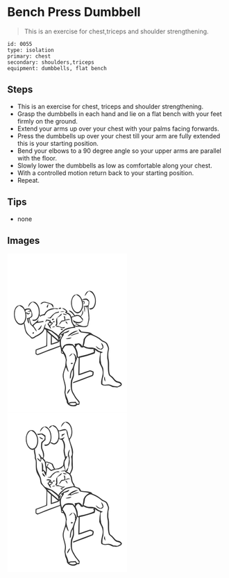 # Bench Press Dumbbell
> This is  an exercise for chest,triceps and shoulder strengthening.

``` 
id: 0055 
type: isolation 
primary: chest 
secondary: shoulders,triceps 
equipment: dumbbells, flat bench 
``` 

## Steps

 - This is an exercise for chest, triceps and shoulder strengthening.
 - Grasp the dumbbells in each hand and lie on a flat bench with your feet firmly on the ground.
 - Extend your arms up over your chest with your palms facing forwards.
 - Press the dumbbells up over your chest till your arm are fully extended this is your starting position.
 - Bend your elbows to a 90 degree angle so your upper arms are parallel with the floor.
 - Slowly lower the dumbbells as low as comfortable along your chest.
 - With a controlled motion return back to your starting position.
 - Repeat.

## Tips

 - none

## Images

<svg width="276" height="275pt" viewBox="0 0 207 275" xmlns="http://www.w3.org/2000/svg">
  <g fill="#FFF">
    <path d="M0 0h207v275H0V0m136.64 67.42c-1.47 1.83-2.23 4.09-2.72 6.35 2.64-2.76 3.81-6.71 7.38-8.6 10.27 3.56 12.98 17.55 8.02 26.31-1.5 2.96-4.93 3.48-7.91 3.58.66 1.31 1.98 2.17 3.49 1.68 4.33-.83 6.73-5.12 7.67-9.08 1.59-7.27.02-15.54-5.18-21.05-2.88-3.15-8.26-2.39-10.75.81m-23.67 7.57c-3.46 6-3.32 13.57-.83 19.9 1.54 3.96 4.52 7.77 8.86 8.71 3.47.11 6.3-2.65 7.81-5.56 2.7-4.54 2.49-10.07 1.77-15.12l1.97.86c-.14 1-.41 2.99-.55 3.99 3.1-1.12 1.53-7.8-1.8-5.1-.12-.53-.36-1.6-.48-2.14 2.39-.11 4.78-.67 7.18-.39 1.4.99 2.64 2.18 3.96 3.27-.28 2.12-.45 4.27-.93 6.36-2.59.55-5.21 1.02-7.84 1.38.96 3.5 1.12 7.13 1.58 10.71.95-3.26.95-6.78-.43-9.92l2.58.24c.91 1.85.33 3.99.54 5.97.75-2.17-.24-5.48 2.23-6.57.76 5.84 1.2 11.73 1.83 17.59.88 5.1-1.59 9.97-1.78 15.04-6.19 4.12-13.02-.62-19.12-2.37.56-.43 1.13-.87 1.7-1.3 3.97.65 7.41-1.24 9.58-4.48.02-.7.07-2.11.09-2.81a74.859 74.859 0 0 1-3.6-4.18c2.79-3.02 5.23-7.2 3.3-11.34-.47 3.79-1.51 7.48-3.55 10.74-2.93-2.17-6.7-2.96-10.01-1.14-2.53-3.87-5.46-8.5-10.66-8.63 1.16 2.2 3.67 2.88 5.35 4.53 1.6 1.52 2.87 3.34 4.15 5.13-1.79.29-3.56.61-5.34.92-.59-4.14-4.34-6.56-8.15-7.38l1.92-1.62c-2.54-2.58-5.44-6.41-9.55-5.47 2.48 1.3 4.83 2.83 6.96 4.65-.53.93-1.07 1.85-1.61 2.77 2.15 1.56 4.61 2.58 6.92 3.86 2.07 2.95 3.23 6.48 3.49 10.07.29 3.98 3.17 6.99 4.64 10.55-4.03.83-8.18 1.2-12.06 2.64-4.02 1.16-6.9 4.37-10.09 6.87-2.08 1.59-3.4 3.91-4.67 6.15-2.56-3.78-6.85-5.74-10.3-8.55-4.17-2.35-8.85-3.6-13.15-5.7.71-2.34 1.4-4.68 1.77-7.1-2.29 3.07-2.99 6.85-4.21 10.38-2.79 5.16-8.06 8.38-13.2 10.85-2.35 1.04-5.1 4.6-7.65 2.23-2.8-2.93-6.43-5.24-8.05-9.11-2.75-4.59-1.94-10.22-4.1-15.02 3.21-4.78 4.29-10.83 3.1-16.46.56-.63 1.05-.63 1.46.01 1.1 2.85 4.89.82 5.41-1.48-1.65.68-3.54 2.26-4.75-.02-1.51-.44-4.22-.36-3.11-3.12 1.19-2.81 4.67-2.18 7.12-2.3.31.42.92 1.27 1.22 1.69-1.83.78-3.64 1.6-5.37 2.59 1.94-.03 3.76-.72 5.65-1.07 2.58 1.52 1.48 5.23 1.63 7.76-1.79 2.46-4.9 3.8-7.91 3.89 1.63 2.85.42 8.08 4.09 9.23-.45-3.04-1.36-6-1.49-9.09 2.24 2.23 1.86 5.78 3.03 8.56.8 4.08 5.21 5.57 7.11 8.95 1.21 2.06 2.41 4.24 4.54 5.5-1.12-3.73-3.64-6.84-6.05-9.83 1.87-2.19 3.85-4.9 6.95-5.23 3.62-.48 7.2-1.12 10.77-1.89-.17-.37-.51-1.12-.67-1.49-3 .81-6.05 1.48-9.17 1.38.22-1.05.66-3.15.88-4.19-2.8 4.36-7.41 6.83-10.79 10.65-2.22-3.69-3.88-7.83-4.26-12.13 1.42-1.27 3.84-1.78 4.4-3.79.4-3.11-.28-6.29-1.61-9.11-.75-1.6-1.24-4.13-3.49-4.08-2.82-.61-5.5.51-8.21 1.07-1.3-4.36-6.32-8.26-10.93-6.32-4.84 1.52-6.62 7.07-7.24 11.6-.7 6.94.84 14.67 6.06 19.64 2.87 2.85 7.78 2.99 10.65.02 1.59 6.38 1.52 13.7 6.27 18.84a60.8 60.8 0 0 1 7.27 6.9c3.71.89 6.18-2.52 9.26-3.81 5.64-2.37 11.4-6.54 13.05-12.71.86.57 1.72 1.13 2.59 1.69 1.55 3.75.86 7.84.89 11.78-.18 5.09.1 10.21-.39 15.29-5.97 2.68-12.25 4.65-18.36 6.97-.1 2.52-.12 5.05-.14 7.58 1.04.66 2.05 1.37 3.16 1.93 2.7-.73 5.25-1.89 7.86-2.89 10.37-4.47 21.19-7.78 31.63-12.07.9 2.98 1.63 6.03 1.38 9.16-.63 2.39 2.04 3.93 4.13 3.44 2.03 3.17 3.52 6.71 4.15 10.43-.29 3.71-.53 7.45-1.14 11.13-1.71 5.9-4.68 11.73-4.1 18.05.61 5.5 2.78 10.68 3.51 16.16.66 3.62-.28 7.26-.65 10.85 1 4.85 1.23 9.84 3.73 14.26-.53 5.72 5.22 9.76 10.47 9.8 2.68.13 5.9.1 7.56-2.39 1.35-.17 2.91.11 4.02-.85.77-1.34.32-2.96.44-4.42-2.37-3.76-5.94-6.6-7.91-10.61-1.49-2.98-3.76-5.59-4.51-8.89-1.32-4.9-.93-10.06-.41-15.04.33-4.15 3.11-7.68 3.09-11.88.38-4.94-.97-10.03.61-14.83 1.34-5.31 3.83-10.26 5.16-15.55.83.49 1.67.99 2.51 1.48-.41 9.81-.77 19.62-.67 29.44 6.54-1.39 12.63-4.22 18.96-6.26 2.07-.99 3.94.73 5.8 1.41-.3 1.46-.59 2.92-.88 4.39-10.86 4.24-21.85 8.15-32.77 12.24-.16.5-.48 1.5-.64 1.99 11.05-3.7 21.93-7.95 32.87-11.99 3.46-.7 2.89-4.99 3.19-7.7-1.97-1.15-4.06-2.47-6.38-2.65-6.22 1.66-12.12 4.33-18.27 6.22.2-9.31.23-18.62.37-27.92 8.74-1.93 17.31-4.55 25.8-7.39.8-2.13 1.46-4.39.55-6.62 2.5 2.11 5.19 4.38 8.6 4.71.94 2.72-.12 5.47-.46 8.19-.47 2.97-.33 6-.74 8.99 1.6 4.82 5.07 8.9 5.69 14.06 1.88 8.2-3.69 15.84-2.06 24.08 3.3 2.64 7.53 2.14 11.44 1.73 3.68-.48 6.32 3.02 9.91 3.07 1.99.11 3.97.48 5.98.48 2.45-.69 4.72-1.92 7.1-2.8.52-1.38 1.91-3.01.39-4.29-1.94-3.93-7.01-2.47-9.81-5.26-2.7-1.9-4.09-5.11-6.83-6.94-1.06-.93-2.54-1.49-3.21-2.77-2.56-7.64-.89-15.78-1.78-23.62-1.53-6.86-1.54-14.08.2-20.89-.02-3-1.61-5.76-2.61-8.53-2.27-4.66-8.21-4.73-11.45-8.34-4.93-4.94-12.26-6.13-17.35-10.76-5.43-1.94-11.28-1.51-16.88-2.53-.59-2.22-2.5-3.29-4.48-4.07.98 2.11 1.58 5.1 4.24 5.66 4.67 1.22 9.62.68 14.23 2.27-4.14 1.98-7.28 5.51-9.56 9.41-.75 4.17-.78 8.49-2.4 12.48-.85-2.78-3.25-4.64-5.96-5.41-2.39.25-4.73.86-7.1 1.23.16 1.48.3 2.96.43 4.45a188.87 188.87 0 0 0-4.02-3.99c-4.58-1.01-9.67-1.29-13.84 1.2-2.29 1.37-3.09 4.06-4.45 6.19-2.01-4.78-2.4-10.11-1.78-15.22 1.05-3.07 3.14-5.6 4.84-8.31-.08-.53-.23-1.6-.3-2.14 3.27-1.52 9.02-1.29 9.62-5.75-3.42 1.63-6.8 3.37-10.46 4.42-.68 1.94-2.92 2.24-4.54 3.05.66.33 1.99 1 2.65 1.33-1.14 3.09-2.87 5.9-4.68 8.65.3-1.52.08-3.49 1.87-4.15l.08-4.33c-1.03.98-2.04 1.97-3.05 2.96 2.22-5.33 7.15-8.85 11.43-12.47 5.73-1.71 11.59-4.53 17.7-3.47l-1.92-2.56c4.54 1.05 9.23-.36 13.76.83 3.21.3 7.68.77 9.58-2.46.75-3.88 1.75-7.72 2.53-11.59-.21-6.74-1.32-13.45-1.84-20.17.67-4.3 3.62-10.04-.68-13.27-2.75-3.09-7.07-1.11-10.19.25-1.52-3.55-3.64-7.32-7.4-8.83-3.43-.9-7.32.85-8.99 3.97M36.52 92.63c1.83-3.38 3.68-6.96 7.43-8.56 2.46 1.4 5.27 2.54 6.93 4.98 2.91 3.61 3.68 8.41 3.72 12.93-.13 4.1-1.11 8.67-4.56 11.29-1.91 1.77-4.65 1.17-7.01 1.4.93 1.19 2.24 2.31 3.86 1.97 4.13-.56 7.4-4.27 8.04-8.31.39-.26 1.15-.77 1.53-1.03-.11.62-.31 1.85-.41 2.46 2.52-1.96 5.53-3.06 8.74-2.88 1.39-2.51 2.69-5.25 5.17-6.88 3.51-2.52 7.93-2.88 11.89-4.29 2.2.31 4.87 1.62 6.54-.55-3.8-.31-7.66-.5-11.46-.01-5.25 1.15-10.26 4.29-12.69 9.22-2.37 1.3-5.49 1.32-7.7 3.18-1-2.4-.33-5.03-.51-7.54-.17-6.11-2.64-12.68-8.1-15.93-5.3-2.67-12.24 2.82-11.41 8.55m20.87-5.37c2.36.8 4.07-2.5 6.55-2.24 4.11.18 7.94 1.95 11.79 3.26 1.77 1.61 2.54 4.03 4.03 5.9.25-2.52-.11-5.92-2.87-6.92-3.49-1.41-7.08-2.66-10.77-3.44-3.2-.73-7.18.33-8.73 3.44m10.66 5.65c.57.25 1.16.46 1.77.61.53-2.01 1.11-4.01 1.48-6.06-1.7 1.39-2.76 3.33-3.25 5.45m20.74 2.36c.92 1.25 3.77.7 4.52-.6-.75-1.79-3.8-.81-4.52.6m-6.3 7.41c-3.16 2-5.84 4.68-8.1 7.64-1.48 1.01-3.61.66-5.27 1.3 1.93.51 3.94.57 5.93.55 2.09-2.88 4.27-5.78 7.18-7.9 2.09-1.24 4.57-1.41 6.86-2.08.12-.45.37-1.36.49-1.81-2.35.8-4.86 1.19-7.09 2.3m8.59-1.4c2.77-.08 5.55-.28 8.29-.75-2.72-1.28-5.74-.6-8.29.75m2.66 2.65c-1.83 1.86-3.7 3.69-5.73 5.32-3.71 2.49-4.13 7.78-3.21 11.79-.62 1.26-1.26 2.53-1.89 3.79l1.98.26c-.08.37-.25 1.12-.34 1.49 2.04.13 4.09.26 6.12.49 2.27 2.04 5.42 3.06 8.35 1.81l.52-1.68c-1.94.33-4 1.13-5.91.26-2.88-.81-5.42-3.12-8.6-2.21 3.31-4.26.28-9.38 1.6-14.16 2.5-1.62 5.26-2.97 7.35-5.15l-.24-2.01m2.13.2c1.78 2.18 4.89 2.64 7.36 1.37-2.42-.62-4.86-1.22-7.36-1.37m1.68 4.1c.94 2.28 1.42 4.72 1.17 7.19-1.59.21-3.18.41-4.77.6-2.01 2.08-3.6 4.53-4.67 7.22 2.21-1.24 3.46-3.45 4.91-5.42 1.82-.57 3.73-.69 5.61-.95l-.65-.8c3.26-.35 6.41-1.33 9.67-1.66-2.7-2.13-5.62-.29-8.43.28-.16-1.85-.34-3.69-.5-5.53-.79-.32-1.57-.61-2.34-.93m-19.29 4.91c-2.3.94-.34 3.31 1.28 1.67 2.27-.82.24-3.08-1.28-1.67m-12.41 5.59a7.344 7.344 0 0 0 2.67-2.86c1.63.73 3.37 1.09 5.14 1.27-1.53 1.5-2.85 3.17-4.16 4.86 2.12 2.58 3.11 6.16 6.03 7.99-.3-1.63-.9-3.18-1.31-4.79 1.93-1.55 4.24-2.95 4.64-5.62-1.16-.22-2.31-.44-3.47-.65-.06-.73-.18-2.17-.23-2.89-2.44-1-5.1-1.2-7.64-1.84-.68 1.46-1.26 2.97-1.67 4.53m14.36-1.82l-.99 1.31c.89 3.41 4.73-2.04.99-1.31m20.11.63c1.1 1.78 2.35 3.49 3.89 4.92-.27-2.27-1.01-5.29-3.89-4.92m-47.75 14.48c4.32.94 6.65-4.93 6.89-8.42-2.06 2.99-4.05 6.08-6.89 8.42m25.17-4.25c1.89-.12 3.77-.52 5.37-1.58-1.9.06-4.29-.43-5.37 1.58m14.39 3.18c.75 1.18 2.64 2.03 3.94 1.29.35-1.63-3.43-2.81-3.94-1.29m11.93 12.21c3.05-.55 5.35-2.74 7.92-4.28 3.31-2.2 7.13-3.43 10.54-5.45-7.28.1-13.79 4.44-18.46 9.73m-60.12-4.45c1.58 1.04 3.14-2.58 1.19-2.79-1.3.6-1.7 1.53-1.19 2.79m64.73 4.19c5.13-1.71 10.2-3.51 15.39-5.04-.39-.26-1.15-.79-1.54-1.05-4.66 1.9-10.03 2.48-13.85 6.09m-7.94 4.75c3.71.67 7.71.45 10.58-2.29-3.61.31-7.12 1.27-10.58 2.29z"/>
    <path d="M112.91 78.05c.94-3.03 3.62-4.9 5.98-6.76 2.85 1.67 6.05 3.2 7.65 6.27 2.75 5.08 4 11.34 1.98 16.9-1.01 3.11-3 6.47-6.53 7.02-3.62.17-6.33-2.81-7.9-5.74-2.75-5.38-3.18-12-1.18-17.69zM13.56 99.13c.72-3.96 3.5-7.05 6.94-8.94 3.25 1.73 6.91 3.43 8.48 7.01 3.03 6.41 3.58 14.63-.12 20.88-1.93 3.44-6.9 4.6-9.93 1.89-5.75-5.04-6.91-13.69-5.37-20.84zM111.48 110.66c2.72-1.12 5.64-1.66 8.45-2.54 5.06-1.04 7.9 4.3 10.58 7.6-.99.68-1.98 1.36-2.96 2.05-4.95 2.02-10.57.48-14.27-3.23.54 1.44 1.1 2.88 1.68 4.31 1.87.68 3.74 1.35 5.61 2.06-.94.15-2.82.47-3.77.62 2.18 1.12 4.34 2.27 6.46 3.5-2.83.37-6.37.34-8.08-2.39-3.31-3.03-2.5-8.03-3.7-11.98zM71.59 120.26c1.94.25 3.89.44 5.83.72-1.42 1.2-2.98 2.24-4.22 3.64-.71-1.39-1.95-2.68-1.61-4.36zM69 133.01c2.86.49 6.06.64 8.31 2.74 3.23 3 7.36 4.99 10.05 8.56.64 1.84 1.06 3.75 1.6 5.62-6.78-5.5-13.4-11.18-19.96-16.92zM69.07 135.81c2.15 1.99 4.3 3.99 6.46 5.98-.23 5.36-.59 10.73-.28 16.09 4.72-1.27 9.52-2.57 13.92-4.69.16-.53.47-1.59.63-2.12 1.12 2.65 1.26 5.53 1.23 8.37-13.09 4.6-26.09 9.49-38.96 14.67-.47-.41-1.4-1.25-1.87-1.66.12-1.71.23-3.42.35-5.13 6.19-2.31 12.45-4.48 18.5-7.15-.07-8.12.06-16.24.02-24.36zM134.27 149.11c1.54-4.44 5.58-8.07 10.43-8.3 6.29 2.43 12.55 5.34 17.57 9.93 2.88 2.68 7.97 2.69 9.45 6.81.89 2.75 3.06 5.41 2.37 8.42-1.29 5.02-1.3 10.24-1.3 15.39 2.5 9.46-.27 19.46 2.93 28.81 1.24 1.5 2.82 2.66 4.24 3.98 2.72 2.29 4.26 5.76 7.38 7.63 2.86 2.15 7.59 1.11 9.03 5.02-1.85 1.01-3.6 2.23-5.55 3.03-2.55-.06-5.07-.55-7.59-.84-3.03-.98-5.85-3.03-9.19-2.55-3.18.04-7.46 1.78-9.62-1.44.16-4.29-.01-8.87 1.87-12.84-.08-3.75.18-7.5-.1-11.24.01-4.69-4.11-8.1-4.11-12.79-1.16-5.21-.6-10.52-.64-15.8 1.42-.11 2.7-.6 3.64-1.68-1.69-.59-3.39-1.11-5.07-1.69-3.77-1.16-6.11-4.93-10.06-5.71-4.52-1.55-9.51.36-13.86-1.8-1.39-.57-2.74-1.23-4.11-1.85 1.52-3.31 1.92-6.92 2.29-10.49m27.9 5.39c1 2.58 2.02 5.15 2.82 7.8-1.32.96-2.45 3.23-4.39 2.46-2.89-.98-5.06-3.23-7.59-4.84 1.67 4.02 5.89 6.28 10.14 6.29 1.04-1.04 2.15-2.04 3.03-3.23.44-3.24-1.17-6.8-4.01-8.48m7.65 66.72c-.5-2.85-.98-5.71-1.37-8.57-1.83 2.86-1.09 6.34 1.37 8.57z"/>
    <path d="M77.03 142.9c3.77 2.88 7.27 6.08 10.84 9.2-3.63 1.24-7.27 2.46-10.91 3.68.04-4.29.05-8.59.07-12.88zM118.28 162.8c.34-2.82 2.3-4.53 4.73-5.67 1.74 1.37 3.35 2.95 4.21 5.04 1.62.35 3.36.92 4.68-.48 5.33 3.7 11.93 3.58 18.14 3.47l-1.48 1.16c1.38 1.38 2.13 4.33-.41 4.93-6.82 2.72-13.97 4.61-21.13 6.2-1.55.51-3.51.43-4.45 2.03-1.23-2.62-.36-5.6-1.04-8.35-.71-2.9-1.71-5.76-3.25-8.33zM95.66 166.65c1.34-2.7 2.96-5.37 5.31-7.31 3.91-.99 7.98-.53 11.93-.11 5.29 6.01 7.96 14.13 6.7 22.13-.48-3.71-1.94-7.56-5.86-8.76 2.18 2.77 4.55 5.91 3 9.7.5.03 1.49.08 1.98.11-.65.3-1.3.59-1.96.88 1.06 2.15-.14 4.37-.93 6.37-1.51 3.39-1.78 7.26-3.91 10.39-3.12 4.75-3.73 10.55-3.61 16.1 2.48-.48 1.46-3.39 1.83-5.17-.05-3.03 1.14-5.85 2.11-8.66.29-.27.87-.8 1.16-1.07-.04 2.61.16 5.21.1 7.81-.13 4.6-3.38 8.4-3.6 12.98-.47 5.3-.45 10.77 1.21 15.89.89 3.1 2.9 5.68 4.41 8.49 2.22 4.7 6.58 7.87 8.83 12.57-1.11.44-2.25.78-3.41 1.02-1.07-1.25-1.84-2.73-2.98-3.92-4 1.24-8.62-.46-12.12 2.25-.22-6.49-4.86-11.83-5.3-18.25.41-3.06 1.07-6.12.73-9.22-.35-6.78-3.74-13-3.9-19.8.3-5.06 1.97-9.93 4.06-14.51 1.59 2.7 1.91 6.4 4.75 8.16-1.63-6.73-5.49-13.61-3.2-20.65-1.15-3.15-.82-6.69-2.44-9.68-1.38-2.73-3.24-5.17-4.89-7.74m11.19 11.44c2.61-1.15 4.63-3.22 6.23-5.53-2.66 1.03-4.93 2.98-6.23 5.53m3.19 10.87c.01.57.04 1.71.06 2.28 1.53-.16 3.15-.28 4.11-1.63-1.38-.24-2.78-.46-4.17-.65m-6.5 53.95c2.61-2.37 4-5.64 5.31-8.83-3.21 1.51-5.25 5.38-5.31 8.83z"/>
    <path d="M94.05 169.41c1.18-.57 2.44 1.36 1.79 2.35-1.21.62-2.54-1.34-1.79-2.35zM107.07 259.9c2.92-2.46 7.05-1.26 10.59-1.61l1.66 1.9c-3.61 2.79-8.7 2.39-12.25-.29z"/>
  </g>
  <g fill="#333">
    <path d="M136.64 67.42c2.49-3.2 7.87-3.96 10.75-.81 5.2 5.51 6.77 13.78 5.18 21.05-.94 3.96-3.34 8.25-7.67 9.08-1.51.49-2.83-.37-3.49-1.68 2.98-.1 6.41-.62 7.91-3.58 4.96-8.76 2.25-22.75-8.02-26.31-3.57 1.89-4.74 5.84-7.38 8.6.49-2.26 1.25-4.52 2.72-6.35z"/>
    <path d="M112.97 74.99c1.67-3.12 5.56-4.87 8.99-3.97 3.76 1.51 5.88 5.28 7.4 8.83 3.12-1.36 7.44-3.34 10.19-.25 4.3 3.23 1.35 8.97.68 13.27.52 6.72 1.63 13.43 1.84 20.17-.78 3.87-1.78 7.71-2.53 11.59-1.9 3.23-6.37 2.76-9.58 2.46-4.53-1.19-9.22.22-13.76-.83l1.92 2.56c-6.11-1.06-11.97 1.76-17.7 3.47-4.28 3.62-9.21 7.14-11.43 12.47 1.01-.99 2.02-1.98 3.05-2.96l-.08 4.33c-1.79.66-1.57 2.63-1.87 4.15 1.81-2.75 3.54-5.56 4.68-8.65-.66-.33-1.99-1-2.65-1.33 1.62-.81 3.86-1.11 4.54-3.05 3.66-1.05 7.04-2.79 10.46-4.42-.6 4.46-6.35 4.23-9.62 5.75.07.54.22 1.61.3 2.14-1.7 2.71-3.79 5.24-4.84 8.31-.62 5.11-.23 10.44 1.78 15.22 1.36-2.13 2.16-4.82 4.45-6.19 4.17-2.49 9.26-2.21 13.84-1.2 1.36 1.3 2.69 2.64 4.02 3.99-.13-1.49-.27-2.97-.43-4.45 2.37-.37 4.71-.98 7.1-1.23 2.71.77 5.11 2.63 5.96 5.41 1.62-3.99 1.65-8.31 2.4-12.48 2.28-3.9 5.42-7.43 9.56-9.41-4.61-1.59-9.56-1.05-14.23-2.27-2.66-.56-3.26-3.55-4.24-5.66 1.98.78 3.89 1.85 4.48 4.07 5.6 1.02 11.45.59 16.88 2.53 5.09 4.63 12.42 5.82 17.35 10.76 3.24 3.61 9.18 3.68 11.45 8.34 1 2.77 2.59 5.53 2.61 8.53-1.74 6.81-1.73 14.03-.2 20.89.89 7.84-.78 15.98 1.78 23.62.67 1.28 2.15 1.84 3.21 2.77 2.74 1.83 4.13 5.04 6.83 6.94 2.8 2.79 7.87 1.33 9.81 5.26 1.52 1.28.13 2.91-.39 4.29-2.38.88-4.65 2.11-7.1 2.8-2.01 0-3.99-.37-5.98-.48-3.59-.05-6.23-3.55-9.91-3.07-3.91.41-8.14.91-11.44-1.73-1.63-8.24 3.94-15.88 2.06-24.08-.62-5.16-4.09-9.24-5.69-14.06.41-2.99.27-6.02.74-8.99.34-2.72 1.4-5.47.46-8.19-3.41-.33-6.1-2.6-8.6-4.71.91 2.23.25 4.49-.55 6.62-8.49 2.84-17.06 5.46-25.8 7.39-.14 9.3-.17 18.61-.37 27.92 6.15-1.89 12.05-4.56 18.27-6.22 2.32.18 4.41 1.5 6.38 2.65-.3 2.71.27 7-3.19 7.7-10.94 4.04-21.82 8.29-32.87 11.99.16-.49.48-1.49.64-1.99 10.92-4.09 21.91-8 32.77-12.24.29-1.47.58-2.93.88-4.39-1.86-.68-3.73-2.4-5.8-1.41-6.33 2.04-12.42 4.87-18.96 6.26-.1-9.82.26-19.63.67-29.44-.84-.49-1.68-.99-2.51-1.48-1.33 5.29-3.82 10.24-5.16 15.55-1.58 4.8-.23 9.89-.61 14.83.02 4.2-2.76 7.73-3.09 11.88-.52 4.98-.91 10.14.41 15.04.75 3.3 3.02 5.91 4.51 8.89 1.97 4.01 5.54 6.85 7.91 10.61-.12 1.46.33 3.08-.44 4.42-1.11.96-2.67.68-4.02.85-1.66 2.49-4.88 2.52-7.56 2.39-5.25-.04-11-4.08-10.47-9.8-2.5-4.42-2.73-9.41-3.73-14.26.37-3.59 1.31-7.23.65-10.85-.73-5.48-2.9-10.66-3.51-16.16-.58-6.32 2.39-12.15 4.1-18.05.61-3.68.85-7.42 1.14-11.13-.63-3.72-2.12-7.26-4.15-10.43-2.09.49-4.76-1.05-4.13-3.44.25-3.13-.48-6.18-1.38-9.16-10.44 4.29-21.26 7.6-31.63 12.07-2.61 1-5.16 2.16-7.86 2.89-1.11-.56-2.12-1.27-3.16-1.93.02-2.53.04-5.06.14-7.58 6.11-2.32 12.39-4.29 18.36-6.97.49-5.08.21-10.2.39-15.29-.03-3.94.66-8.03-.89-11.78-.87-.56-1.73-1.12-2.59-1.69-1.65 6.17-7.41 10.34-13.05 12.71-3.08 1.29-5.55 4.7-9.26 3.81a60.8 60.8 0 0 0-7.27-6.9c-4.75-5.14-4.68-12.46-6.27-18.84-2.87 2.97-7.78 2.83-10.65-.02-5.22-4.97-6.76-12.7-6.06-19.64.62-4.53 2.4-10.08 7.24-11.6 4.61-1.94 9.63 1.96 10.93 6.32 2.71-.56 5.39-1.68 8.21-1.07 2.25-.05 2.74 2.48 3.49 4.08 1.33 2.82 2.01 6 1.61 9.11-.56 2.01-2.98 2.52-4.4 3.79.38 4.3 2.04 8.44 4.26 12.13 3.38-3.82 7.99-6.29 10.79-10.65-.22 1.04-.66 3.14-.88 4.19 3.12.1 6.17-.57 9.17-1.38.16.37.5 1.12.67 1.49-3.57.77-7.15 1.41-10.77 1.89-3.1.33-5.08 3.04-6.95 5.23 2.41 2.99 4.93 6.1 6.05 9.83-2.13-1.26-3.33-3.44-4.54-5.5-1.9-3.38-6.31-4.87-7.11-8.95-1.17-2.78-.79-6.33-3.03-8.56.13 3.09 1.04 6.05 1.49 9.09-3.67-1.15-2.46-6.38-4.09-9.23 3.01-.09 6.12-1.43 7.91-3.89-.15-2.53.95-6.24-1.63-7.76-1.89.35-3.71 1.04-5.65 1.07 1.73-.99 3.54-1.81 5.37-2.59-.3-.42-.91-1.27-1.22-1.69-2.45.12-5.93-.51-7.12 2.3-1.11 2.76 1.6 2.68 3.11 3.12 1.21 2.28 3.1.7 4.75.02-.52 2.3-4.31 4.33-5.41 1.48-.41-.64-.9-.64-1.46-.01 1.19 5.63.11 11.68-3.1 16.46 2.16 4.8 1.35 10.43 4.1 15.02 1.62 3.87 5.25 6.18 8.05 9.11 2.55 2.37 5.3-1.19 7.65-2.23 5.14-2.47 10.41-5.69 13.2-10.85 1.22-3.53 1.92-7.31 4.21-10.38-.37 2.42-1.06 4.76-1.77 7.1 4.3 2.1 8.98 3.35 13.15 5.7 3.45 2.81 7.74 4.77 10.3 8.55 1.27-2.24 2.59-4.56 4.67-6.15 3.19-2.5 6.07-5.71 10.09-6.87 3.88-1.44 8.03-1.81 12.06-2.64-1.47-3.56-4.35-6.57-4.64-10.55-.26-3.59-1.42-7.12-3.49-10.07-2.31-1.28-4.77-2.3-6.92-3.86.54-.92 1.08-1.84 1.61-2.77-2.13-1.82-4.48-3.35-6.96-4.65 4.11-.94 7.01 2.89 9.55 5.47l-1.92 1.62c3.81.82 7.56 3.24 8.15 7.38 1.78-.31 3.55-.63 5.34-.92-1.28-1.79-2.55-3.61-4.15-5.13-1.68-1.65-4.19-2.33-5.35-4.53 5.2.13 8.13 4.76 10.66 8.63 3.31-1.82 7.08-1.03 10.01 1.14 2.04-3.26 3.08-6.95 3.55-10.74 1.93 4.14-.51 8.32-3.3 11.34 1.15 1.43 2.34 2.83 3.6 4.18-.02.7-.07 2.11-.09 2.81-2.17 3.24-5.61 5.13-9.58 4.48-.57.43-1.14.87-1.7 1.3 6.1 1.75 12.93 6.49 19.12 2.37.19-5.07 2.66-9.94 1.78-15.04-.63-5.86-1.07-11.75-1.83-17.59-2.47 1.09-1.48 4.4-2.23 6.57-.21-1.98.37-4.12-.54-5.97l-2.58-.24c1.38 3.14 1.38 6.66.43 9.92-.46-3.58-.62-7.21-1.58-10.71 2.63-.36 5.25-.83 7.84-1.38.48-2.09.65-4.24.93-6.36-1.32-1.09-2.56-2.28-3.96-3.27-2.4-.28-4.79.28-7.18.39.12.54.36 1.61.48 2.14 3.33-2.7 4.9 3.98 1.8 5.1.14-1 .41-2.99.55-3.99l-1.97-.86c.72 5.05.93 10.58-1.77 15.12-1.51 2.91-4.34 5.67-7.81 5.56-4.34-.94-7.32-4.75-8.86-8.71-2.49-6.33-2.63-13.9.83-19.9m-.06 3.06c-2 5.69-1.57 12.31 1.18 17.69 1.57 2.93 4.28 5.91 7.9 5.74 3.53-.55 5.52-3.91 6.53-7.02 2.02-5.56.77-11.82-1.98-16.9-1.6-3.07-4.8-4.6-7.65-6.27-2.36 1.86-5.04 3.73-5.98 6.76M13.56 99.13c-1.54 7.15-.38 15.8 5.37 20.84 3.03 2.71 8 1.55 9.93-1.89 3.7-6.25 3.15-14.47.12-20.88-1.57-3.58-5.23-5.28-8.48-7.01-3.44 1.89-6.22 4.98-6.94 8.94m97.92 11.53c1.2 3.95.39 8.95 3.7 11.98 1.71 2.73 5.25 2.76 8.08 2.39-2.12-1.23-4.28-2.38-6.46-3.5.95-.15 2.83-.47 3.77-.62-1.87-.71-3.74-1.38-5.61-2.06-.58-1.43-1.14-2.87-1.68-4.31 3.7 3.71 9.32 5.25 14.27 3.23.98-.69 1.97-1.37 2.96-2.05-2.68-3.3-5.52-8.64-10.58-7.6-2.81.88-5.73 1.42-8.45 2.54M69 133.01c6.56 5.74 13.18 11.42 19.96 16.92-.54-1.87-.96-3.78-1.6-5.62-2.69-3.57-6.82-5.56-10.05-8.56-2.25-2.1-5.45-2.25-8.31-2.74m.07 2.8c.04 8.12-.09 16.24-.02 24.36-6.05 2.67-12.31 4.84-18.5 7.15-.12 1.71-.23 3.42-.35 5.13.47.41 1.4 1.25 1.87 1.66a931.404 931.404 0 0 1 38.96-14.67c.03-2.84-.11-5.72-1.23-8.37-.16.53-.47 1.59-.63 2.12-4.4 2.12-9.2 3.42-13.92 4.69-.31-5.36.05-10.73.28-16.09-2.16-1.99-4.31-3.99-6.46-5.98m65.2 13.3c-.37 3.57-.77 7.18-2.29 10.49 1.37.62 2.72 1.28 4.11 1.85 4.35 2.16 9.34.25 13.86 1.8 3.95.78 6.29 4.55 10.06 5.71 1.68.58 3.38 1.1 5.07 1.69-.94 1.08-2.22 1.57-3.64 1.68.04 5.28-.52 10.59.64 15.8 0 4.69 4.12 8.1 4.11 12.79.28 3.74.02 7.49.1 11.24-1.88 3.97-1.71 8.55-1.87 12.84 2.16 3.22 6.44 1.48 9.62 1.44 3.34-.48 6.16 1.57 9.19 2.55 2.52.29 5.04.78 7.59.84 1.95-.8 3.7-2.02 5.55-3.03-1.44-3.91-6.17-2.87-9.03-5.02-3.12-1.87-4.66-5.34-7.38-7.63-1.42-1.32-3-2.48-4.24-3.98-3.2-9.35-.43-19.35-2.93-28.81 0-5.15.01-10.37 1.3-15.39.69-3.01-1.48-5.67-2.37-8.42-1.48-4.12-6.57-4.13-9.45-6.81-5.02-4.59-11.28-7.5-17.57-9.93-4.85.23-8.89 3.86-10.43 8.3m-57.24-6.21c-.02 4.29-.03 8.59-.07 12.88 3.64-1.22 7.28-2.44 10.91-3.68-3.57-3.12-7.07-6.32-10.84-9.2m41.25 19.9c1.54 2.57 2.54 5.43 3.25 8.33.68 2.75-.19 5.73 1.04 8.35.94-1.6 2.9-1.52 4.45-2.03 7.16-1.59 14.31-3.48 21.13-6.2 2.54-.6 1.79-3.55.41-4.93l1.48-1.16c-6.21.11-12.81.23-18.14-3.47-1.32 1.4-3.06.83-4.68.48-.86-2.09-2.47-3.67-4.21-5.04-2.43 1.14-4.39 2.85-4.73 5.67m-22.62 3.85c1.65 2.57 3.51 5.01 4.89 7.74 1.62 2.99 1.29 6.53 2.44 9.68-2.29 7.04 1.57 13.92 3.2 20.65-2.84-1.76-3.16-5.46-4.75-8.16-2.09 4.58-3.76 9.45-4.06 14.51.16 6.8 3.55 13.02 3.9 19.8.34 3.1-.32 6.16-.73 9.22.44 6.42 5.08 11.76 5.3 18.25 3.5-2.71 8.12-1.01 12.12-2.25 1.14 1.19 1.91 2.67 2.98 3.92 1.16-.24 2.3-.58 3.41-1.02-2.25-4.7-6.61-7.87-8.83-12.57-1.51-2.81-3.52-5.39-4.41-8.49-1.66-5.12-1.68-10.59-1.21-15.89.22-4.58 3.47-8.38 3.6-12.98.06-2.6-.14-5.2-.1-7.81-.29.27-.87.8-1.16 1.07-.97 2.81-2.16 5.63-2.11 8.66-.37 1.78.65 4.69-1.83 5.17-.12-5.55.49-11.35 3.61-16.1 2.13-3.13 2.4-7 3.91-10.39.79-2 1.99-4.22.93-6.37.66-.29 1.31-.58 1.96-.88-.49-.03-1.48-.08-1.98-.11 1.55-3.79-.82-6.93-3-9.7 3.92 1.2 5.38 5.05 5.86 8.76 1.26-8-1.41-16.12-6.7-22.13-3.95-.42-8.02-.88-11.93.11-2.35 1.94-3.97 4.61-5.31 7.31m-1.61 2.76c-.75 1.01.58 2.97 1.79 2.35.65-.99-.61-2.92-1.79-2.35m13.02 90.49c3.55 2.68 8.64 3.08 12.25.29l-1.66-1.9c-3.54.35-7.67-.85-10.59 1.61z"/>
    <path d="M36.52 92.63c-.83-5.73 6.11-11.22 11.41-8.55 5.46 3.25 7.93 9.82 8.1 15.93.18 2.51-.49 5.14.51 7.54 2.21-1.86 5.33-1.88 7.7-3.18 2.43-4.93 7.44-8.07 12.69-9.22 3.8-.49 7.66-.3 11.46.01-1.67 2.17-4.34.86-6.54.55-3.96 1.41-8.38 1.77-11.89 4.29-2.48 1.63-3.78 4.37-5.17 6.88-3.21-.18-6.22.92-8.74 2.88.1-.61.3-1.84.41-2.46-.38.26-1.14.77-1.53 1.03-.64 4.04-3.91 7.75-8.04 8.31-1.62.34-2.93-.78-3.86-1.97 2.36-.23 5.1.37 7.01-1.4 3.45-2.62 4.43-7.19 4.56-11.29-.04-4.52-.81-9.32-3.72-12.93-1.66-2.44-4.47-3.58-6.93-4.98-3.75 1.6-5.6 5.18-7.43 8.56z"/>
    <path d="M57.39 87.26c1.55-3.11 5.53-4.17 8.73-3.44 3.69.78 7.28 2.03 10.77 3.44 2.76 1 3.12 4.4 2.87 6.92-1.49-1.87-2.26-4.29-4.03-5.9-3.85-1.31-7.68-3.08-11.79-3.26-2.48-.26-4.19 3.04-6.55 2.24z"/>
    <path d="M68.05 92.91c.49-2.12 1.55-4.06 3.25-5.45-.37 2.05-.95 4.05-1.48 6.06-.61-.15-1.2-.36-1.77-.61zM88.79 95.27c.72-1.41 3.77-2.39 4.52-.6-.75 1.3-3.6 1.85-4.52.6zM82.49 102.68c2.23-1.11 4.74-1.5 7.09-2.3-.12.45-.37 1.36-.49 1.81-2.29.67-4.77.84-6.86 2.08-2.91 2.12-5.09 5.02-7.18 7.9-1.99.02-4-.04-5.93-.55 1.66-.64 3.79-.29 5.27-1.3 2.26-2.96 4.94-5.64 8.1-7.64zM91.08 101.28c2.55-1.35 5.57-2.03 8.29-.75-2.74.47-5.52.67-8.29.75zM93.74 103.93l.24 2.01c-2.09 2.18-4.85 3.53-7.35 5.15-1.32 4.78 1.71 9.9-1.6 14.16 3.18-.91 5.72 1.4 8.6 2.21 1.91.87 3.97.07 5.91-.26l-.52 1.68c-2.93 1.25-6.08.23-8.35-1.81-2.03-.23-4.08-.36-6.12-.49.09-.37.26-1.12.34-1.49l-1.98-.26c.63-1.26 1.27-2.53 1.89-3.79-.92-4.01-.5-9.3 3.21-11.79 2.03-1.63 3.9-3.46 5.73-5.32zM95.87 104.13c2.5.15 4.94.75 7.36 1.37-2.47 1.27-5.58.81-7.36-1.37z"/>
    <path d="M97.55 108.23c.77.32 1.55.61 2.34.93.16 1.84.34 3.68.5 5.53 2.81-.57 5.73-2.41 8.43-.28-3.26.33-6.41 1.31-9.67 1.66l.65.8c-1.88.26-3.79.38-5.61.95-1.45 1.97-2.7 4.18-4.91 5.42 1.07-2.69 2.66-5.14 4.67-7.22 1.59-.19 3.18-.39 4.77-.6.25-2.47-.23-4.91-1.17-7.19zM78.26 113.14c1.52-1.41 3.55.85 1.28 1.67-1.62 1.64-3.58-.73-1.28-1.67zM65.85 118.73c.41-1.56.99-3.07 1.67-4.53 2.54.64 5.2.84 7.64 1.84.05.72.17 2.16.23 2.89 1.16.21 2.31.43 3.47.65-.4 2.67-2.71 4.07-4.64 5.62.41 1.61 1.01 3.16 1.31 4.79-2.92-1.83-3.91-5.41-6.03-7.99 1.31-1.69 2.63-3.36 4.16-4.86-1.77-.18-3.51-.54-5.14-1.27a7.344 7.344 0 0 1-2.67 2.86m5.74 1.53c-.34 1.68.9 2.97 1.61 4.36 1.24-1.4 2.8-2.44 4.22-3.64-1.94-.28-3.89-.47-5.83-.72zM80.21 116.91c3.74-.73-.1 4.72-.99 1.31l.99-1.31z"/>
    <path d="M100.32 117.54c2.88-.37 3.62 2.65 3.89 4.92-1.54-1.43-2.79-3.14-3.89-4.92zM52.57 132.02c2.84-2.34 4.83-5.43 6.89-8.42-.24 3.49-2.57 9.36-6.89 8.42zM77.74 127.77c1.08-2.01 3.47-1.52 5.37-1.58-1.6 1.06-3.48 1.46-5.37 1.58zM92.13 130.95c.51-1.52 4.29-.34 3.94 1.29-1.3.74-3.19-.11-3.94-1.29zM104.06 143.16c4.67-5.29 11.18-9.63 18.46-9.73-3.41 2.02-7.23 3.25-10.54 5.45-2.57 1.54-4.87 3.73-7.92 4.28zM43.94 138.71c-.51-1.26-.11-2.19 1.19-2.79 1.95.21.39 3.83-1.19 2.79zM108.67 142.9c3.82-3.61 9.19-4.19 13.85-6.09.39.26 1.15.79 1.54 1.05-5.19 1.53-10.26 3.33-15.39 5.04zM100.73 147.65c3.46-1.02 6.97-1.98 10.58-2.29-2.87 2.74-6.87 2.96-10.58 2.29zM162.17 154.5c2.84 1.68 4.45 5.24 4.01 8.48-.88 1.19-1.99 2.19-3.03 3.23-4.25-.01-8.47-2.27-10.14-6.29 2.53 1.61 4.7 3.86 7.59 4.84 1.94.77 3.07-1.5 4.39-2.46-.8-2.65-1.82-5.22-2.82-7.8zM106.85 178.09c1.3-2.55 3.57-4.5 6.23-5.53-1.6 2.31-3.62 4.38-6.23 5.53zM110.04 188.96c1.39.19 2.79.41 4.17.65-.96 1.35-2.58 1.47-4.11 1.63-.02-.57-.05-1.71-.06-2.28zM169.82 221.22c-2.46-2.23-3.2-5.71-1.37-8.57.39 2.86.87 5.72 1.37 8.57zM103.54 242.91c.06-3.45 2.1-7.32 5.31-8.83-1.31 3.19-2.7 6.46-5.31 8.83z"/>
  </g>
</svg>

<svg width="276" height="275pt" viewBox="0 0 207 275" xmlns="http://www.w3.org/2000/svg">
  <g fill="#FFF">
    <path d="M0 0h207v275H0V0m92.88 24.82c2.45-2.93 4.18-6.51 7.64-8.45 2.7 1.52 5.82 2.78 7.44 5.62 4.08 6.87 4.18 16.21-.61 22.78-2.95-4.65-1.6-10.76-4.86-15.19-4.03-3.26-8.97.91-13.26 1.13-2.74-3.04-4.27-7.98-8.84-8.86-3.17-.38-8.09 1.23-8.11 4.9 2.19-1.06 3.7-3.17 5.74-4.51 2.33 1.49 5.13 2.51 6.8 4.84 3.14 4.19 3.93 9.68 3.63 14.78-.39 4.22-2.08 9.31-6.54 10.74-1.93.71-3.74-.65-5.4-1.43-.52.05-1.57.14-2.09.18 2.94-6.63 2.36-14.59-.77-21.05-2.25-3.11-5.15-7.66-9.69-6.15-4.41.55-6.87 5.03-7.46 9.04 2.44-3.14 4.17-6.92 7.94-8.75 2.93 1.73 6.32 3.27 7.79 6.58 3.28 6.6 4.01 15.39-.52 21.59-1.69 2.57-4.84 2.58-7.56 2.31.23.76.45 1.53.68 2.29 3.92.44 7.84-1.63 9.23-5.42 2.61 1.75 5.87 3.83 9.08 2.41 3.2-1.53 5.84-5 5.69-8.63 1.9.4 3.8.84 5.66 1.43 3.13 4.72 4.02 10.57 3.04 16.09-.97 5.49 1.6 10.72 2.3 16.09-2.52 3.3-2.63 7.43-3.22 11.31-3.33 4.12-8.82 6.17-14.01 6.36-1.95-2.53-2.78-5.6-4.06-8.46-3.04-2.35-7.07-2.85-10.59-4.22-.63.39-1.26.79-1.89 1.19.4-2.77-2.27-4.36-3.66-6.34 2.26-4.7 1.24-10.06-.81-14.63-1.8-3.84-1.48-8.21-.8-12.26 1.32-2.07 3.45-3.47 5.22-5.14.04-2.45.08-4.89.04-7.34-2.01-1.21-3.73-2.96-5.95-3.77-2.85.16-5.67.65-8.53.77 1.12 3.62 4.97.72 7.5.68 2 1.44 4.59 2.43 5.81 4.69-.03 1.55-.47 3.04-.8 4.54a84.632 84.632 0 0 0-5.11 4.33c-.78 4.53-1.29 9.35.66 13.67 1.84 4.12 2.73 8.62 2.19 13.13-.65-.17-1.95-.51-2.59-.69-1.54-2.31-2.62-5.21-5.41-6.32 1.96 3.87 4.46 7.64 3.71 12.24-1.78-1.8-3.57-3.64-5.75-4.98.45 3.29 3.76 4.84 5.96 6.9.57-1.87.97-3.78 1.49-5.66 1.31-.29 1.72 1.46 2.6 2.08 1.44 1.66 3.24 3.32 3.18 5.71.19 5.29 2.31 10.35 1.81 15.69-1.61-1.53-3.18-3.11-4.8-4.63-.15-4.13.88-9.48-2.74-12.42.82 5.42.67 10.89.84 16.35.88-.39 1.77-.79 2.65-1.19 1.6 2.62 2.01 5.92 4.29 8.11.62-4.84 1.83-9.64 1.43-14.55 2.46 2.16 4.62 4.77 7.52 6.36 4-1.68 8.09-3.34 12.54-2.97 1.69-.91 3.51-1.53 5.35-2.04 1.09-1.41 2.21-2.79 3.43-4.08 1.01 2.68 1.99 5.38 2.84 8.12-2.86-.03-5.73.29-8.41 1.36 2.56.11 5.1-.16 7.64-.47 1.7 4.24 7.84 3.58 9.09 8.05 1.89 3.14 1.63 6.89 2.64 10.29 1.06 2.72 2.85 5.07 4.05 7.72-4.05.9-8.24 1.24-12.15 2.7-3.95 1.17-6.79 4.3-9.93 6.77-2.12 1.61-3.48 3.95-4.76 6.22-2.05-3.12-5.43-4.84-8.3-7.09-4.52-3.84-10.8-4.32-15.58-7.73-1.74-1.73-3.27-3.69-4.57-5.76-1.35-2.98-1.06-6.39-2.06-9.47-1.67-5.12-4.55-9.74-6.13-14.89-1.56-6.48.51-13.51-2.41-19.66.7-5.63-2.13-10.88-1.37-16.56l.77 1.1c7.19-8.65 5.95-22.35-1.74-30.25-3.3-3.52-9.61-2.02-11.85 1.97-4.63 7.74-3.85 18.16 1.22 25.51 2.12 3.05 6.27 5.91 10 3.76-1.11 4.73 1.82 9.12 1.18 13.82-.19 2.15 1.22 3.97 1.7 6 .45 6.57-.62 13.43 1.66 19.77 1.32 3.68 4 6.66 5.38 10.32 1.11 3.7.33 8.27 3.35 11.18 2.42 2.3 4.26 5.12 6.63 7.47 2.4 2.46 1.57 6.1 1.63 9.18-.26 6.08.1 12.19-.46 18.26-5.98 2.67-12.26 4.62-18.36 6.98-.08 2.48-.11 4.96-.11 7.44 1.05.73 2.09 1.47 3.14 2.21 13.02-5.45 26.4-9.96 39.5-15.19 1.08 3.35 1.55 6.82 1.42 10.34.03 2.03 2.58 2.38 4.17 2.42 2.81 4.55 4.95 9.92 3.66 15.33.1 7.78-4.78 14.52-4.92 22.25.09 6.23 2.83 12 3.6 18.13.73 3.75-.48 7.5-.61 11.23.73 2.78.96 5.65 1.44 8.47 1.44 3.09 2.72 6.23 2.91 9.69 3.45 5.49 12.47 7.82 17.42 3.16 1.1-.12 2.21-.27 3.31-.44 1.67-1.03.93-3.23 1.13-4.83-2.38-3.79-5.97-6.65-7.96-10.69-1.5-2.97-3.75-5.62-4.51-8.93-1.31-4.86-.93-9.96-.42-14.9.32-4.19 3.11-7.75 3.11-11.99.38-4.94-.96-10.04.62-14.84 1.35-5.29 3.79-10.23 5.16-15.51.83.48 1.67.96 2.51 1.45-.4 9.82-.79 19.64-.68 29.48 6.55-1.45 12.68-4.24 19.03-6.31 2.03-.9 3.89.79 5.74 1.39-.3 1.48-.6 2.97-.88 4.45-11.04 4.28-22.18 8.3-33.28 12.4.37.53.07 2.42 1.24 1.5 11.15-4.32 22.6-7.95 33.56-12.69.53-2.55 2.76-6.85-.92-7.85-1.38-.6-2.75-1.49-4.3-1.48-6.24 1.66-12.15 4.33-18.32 6.23.19-9.31.25-18.63.38-27.94 8.75-1.92 17.31-4.56 25.8-7.38.8-2.14 1.45-4.42.53-6.65 2.51 2.21 5.31 4.34 8.73 4.82.43 1.99.25 4-.21 5.96-.8 3.69-.65 7.48-1.08 11.21 1.63 4.76 5.02 8.81 5.66 13.9 1.9 8.24-3.67 15.93-2.05 24.21 3.03 2.24 6.78 2.3 10.36 1.75 4.51-1.02 7.73 3.44 12.15 3.11 3.14.59 6.32.47 9.11-1.25 2.15-.62 5.38-3.09 3.22-5.4-1.26-2.38-3.81-3.13-6.28-3.5-5.05-1.16-6.95-6.62-11.02-9.22-.87-.76-2.09-1.25-2.58-2.34-2.91-8.62-.31-17.86-2.33-26.61-1-3.61-.2-7.33-.46-10.99-.15-3.27 2.12-6.49.77-9.71-1.16-2.91-1.72-6.35-4.37-8.35-2.34-2.2-5.83-2.51-8.15-4.74-4.51-4.33-10.29-6.95-15.95-9.43-.88-1-1.68-2.25-3.1-2.5-5.28-1.67-10.89-1.36-16.3-2.29-.93-2.15-2-4.89-4.62-5.34-2.3-.45-4.48-1.31-6.39-2.68-.35-1.42-.4-2.99-1.4-4.14-4.29-4.48-1.74-11.75-6.15-16.29 1.82-3.81 4.33-7.47 4.39-11.85-.12-7.81-.89-15.69.03-23.5 1.52-8.75-4.03-16.4-5.49-24.75 5.53-6.42 5.45-16.09 2.16-23.52-1.76-3.81-5.5-8.18-10.2-6.67-4.17.66-6.36 4.94-7.07 8.71M55.39 41.46c1.15 3.03 3.95 4.67 7.15 4.19-2.22-1.65-4.69-2.94-7.15-4.19m18.95 68.89c-1.49.88-3.44.67-5.06 1.26 1.9.54 3.88.57 5.83.58.96-1.29 1.89-2.6 2.71-3.99 2.34-2.03 4.47-4.49 7.51-5.48 1.77-.2 3.55-.2 5.33-.36-1.11-.69-2.34-1.63-3.73-1.02-5.48.5-9.28 5.08-12.59 9.01m-8.87-.01c-.33-2.72-3.33-4.46-4.65-6.82-.55 3.13 1.25 6.46 4.65 6.82m22.47-1.07c-3.61 2.56-4.05 7.74-3.13 11.75-.63 1.28-1.27 2.56-1.9 3.84l1.97.21c-.08.37-.24 1.12-.33 1.5 2.01.13 4.02.27 6.02.49 1.72 1.21 3.66 2.04 5.6 2.84 1.35-.72 2.71-1.46 3.69-2.66-2.04.16-4.2 1.13-6.2.24-2.88-.84-5.43-3.05-8.62-2.26 3.25-4.24.32-9.35 1.56-14.11 2.71-2.16 7.46-3.2 7.69-7.27-2.18 1.74-4.19 3.67-6.35 5.43m7.88-5.21c1.82 2.27 4.92 2.62 7.49 1.52-2.46-.68-4.94-1.28-7.49-1.52m1.84 4.16c.79 2.32 1.26 4.74 1.1 7.2-1.62.21-3.23.42-4.84.61a24.834 24.834 0 0 0-4.69 7.2c2.21-1.21 3.47-3.4 4.94-5.34 1.49-.49 3.04-.74 4.56-1.1 3.2-1.5 6.69-2.15 10.19-2.42-2.97-1.87-6.28-.89-8.58 1.53-.05-2.24-.22-4.46-.42-6.69-.75-.33-1.51-.66-2.26-.99m-30.32 8.21c2.1.25 4.21.44 6.31.61-1.47 1.58-2.82 3.26-4.15 4.95 2.04 2.67 3.29 6 5.96 8.13-.16-1.73-.48-3.47-1.48-4.94 1.4-.97 2.78-1.98 4.17-2.97.15-.91.3-1.82.44-2.72-1.52-.29-3.04-.57-4.56-.84.53-.43 1.6-1.28 2.13-1.71-2.53-1.97-6.25-2.95-8.82-.51m12.88.47l-.99 1.31c.86 3.42 4.73-1.99.99-1.31m20.08.51c1.11 1.85 2.36 3.64 3.99 5.08-.41-2.3-1.12-5.19-3.99-5.08M77.55 127.7c1.98-.06 3.93-.46 5.64-1.49-1.98-.03-4.26-.27-5.64 1.49m14.71 2.84c-.13 1.57 2.61 2.47 3.8 1.7.21-1.67-2.59-2.33-3.8-1.7z"/>
    <path d="M41.08 30.71c10.38 4.12 13.6 18.43 8.19 27.61-1.54 2.96-5.47 4.83-8.55 2.97-4.94-2.88-6.86-8.99-7.22-14.4-.55-6.19 1.54-13.36 7.58-16.18zM88.79 31.94c4.47.04 8.69-1.76 13.15-1.66 1.91 11.21 6.65 21.65 9.11 32.72.29 4.14 2.15 9.23-.85 12.75 1.92 5.61.22 11.56 1.11 17.32.77 4.24-1.63 7.93-3.17 11.66-1.98-1.27-4.03-2.43-6.1-3.55l2.13-.64c1.65-6.56 4.79-13.36 3.44-20.29.85-3.14-1.13-6.06-1.2-9.18.48-2.57 1.53-5.02 1.83-7.64-2.79 3.27-4.53 7.98-2.77 12.14 3.03 5.94-.84 12.33.11 18.57-1.58 2.2-3.01 4.51-4.63 6.68-.91-5.46-2.59-11-1.7-16.57 1.52-3.3 4.1-6.18 4.58-9.91-.91.56-1.78 1.18-2.66 1.79-.8-4.67-2.67-9.37-1.67-14.16 1.13-5.5.07-11.49-3.52-15.9 1.23-1.15 2.44-2.34 3.16-3.89-2.6 1.05-5 2.96-7.97 2.53l-.39 1.22c-1.76-4.43.07-9.53-1.99-13.99m5.3 5.97c.03 1.47.08 2.93.17 4.4.3-.88.6-1.76.91-2.63 1.9-.82 3.54-2.09 4.64-3.86-1.84.79-4.12.83-5.72 2.09zM68.99 93.52c-2.49-2.02-2.43-5.43-1.44-8.2 2.85 1.32 6.04 1.87 8.79 3.37 1.87 2.61 2.48 5.89 4.4 8.49-1.6.54-3.19 1.1-4.76 1.7-2.19-1.98-4.38-3.97-6.58-5.94.93-1.76 1.69-3.62 1.99-5.6-2.04 1.49-2.8 3.72-2.4 6.18zM71.4 120.29c2.07.22 4.14.42 6.2.75-1.54 1.16-3.08 2.4-4.87 3.17-.68-1.23-1.13-2.54-1.33-3.92zM97.53 134.59c3.8-4 9.69-4.01 14.58-5.84 3.93-1.26 7.4 1.6 11 2.64 1.24 1.78 1.89 4.5 4.28 5.02 4.7 1.2 9.66.72 14.29 2.27-4.96 2.73-10.18 7.37-10.18 13.46-.2 2.89-.92 5.7-1.73 8.48-.99-2.7-3.27-4.67-6-5.45-2.41.25-4.75.86-7.14 1.24.16 1.48.29 2.96.41 4.44-1.31-1.34-2.63-2.67-3.98-3.98-4.37-.96-9.1-1.25-13.22.81-2.7 1.28-3.66 4.26-5.19 6.59-2.08-6.35-3.63-14.21.74-19.94 1.07-1.82 3.07-3.44 2.18-5.77 3.39-1.48 8.71-1.38 9.76-5.71-3.52 1.47-6.9 3.3-10.57 4.41-.98 1.73-2.94 2.33-4.65 3.08l2.68 1.28c-1.15 3.14-2.92 5.99-4.79 8.74.29-1.58.37-3.42 1.93-4.33l.12-4.22c-1.03.97-2.05 1.95-3.08 2.93 1.58-4.33 5.44-7.01 8.56-10.15m6.48 8.53c1.43-.41 2.85-.87 4.26-1.38-.04.3-.13.9-.17 1.21 2.27-.55 4.53-1.2 6.67-2.16 3.08-1.48 6.69-1.42 9.6-3.34-4.57-.54-9.22 1.57-13.14 3.81-.63-.35-1.26-.7-1.89-1.06 4.35-2.42 8.84-4.53 13.28-6.77-7.35.05-13.82 4.46-18.61 9.69m-3.35 4.55c3.79.65 7.79.34 10.78-2.32-3.68.32-7.25 1.29-10.78 2.32zM68.97 132.96c2.87.54 6.09.7 8.35 2.8 3.35 2.92 7.23 5.19 10.22 8.53.38 1.91.87 3.78 1.38 5.66-6.73-5.58-13.42-11.19-19.95-16.99zM69.08 135.79c2.13 2.01 4.28 4 6.45 5.97-.22 5.37-.59 10.76-.27 16.13 4.04-.99 7.97-2.36 11.89-3.73 1.62-.26 2.42-1.55 2.77-3.03.93 2.67 1.12 5.49 1.15 8.29-11.14 4.01-22.31 7.96-33.26 12.46-2.45.84-5.28 3.14-7.64.9.13-1.82.25-3.63.36-5.44 6.19-2.33 12.43-4.53 18.5-7.13-.03-8.14.06-16.28.05-24.42z"/>
    <path d="M134.28 149.11c1.51-4.44 5.53-8 10.34-8.32 6.33 2.4 12.6 5.35 17.66 9.94 2.86 2.66 7.89 2.7 9.41 6.75.87 2.43 2.47 4.78 2.56 7.4-1.42 7.09-2.3 14.54-.51 21.66.65 7.87-.59 15.94 1.98 23.59 1.23 1.51 2.8 2.68 4.23 4 2.72 2.3 4.28 5.76 7.38 7.64 2.89 2.1 7.53 1.14 9.1 4.99-1.88 1.04-3.66 2.29-5.66 3.1-2.4-.1-4.75-.72-7.17-.61-3.1-1.26-6.14-3.24-9.65-2.8-3.16.05-7.29 1.71-9.53-1.37.11-4.34.05-8.92 1.84-12.96-.06-4.39.35-8.81-.3-13.17-.91-3.77-3.88-6.82-3.88-10.85-1.16-5.17-.61-10.43-.66-15.66 1.38-.27 2.66-.83 3.77-1.7-2.21-.85-4.51-1.44-6.68-2.38-2.54-1.34-4.46-3.69-7.2-4.66-3.29-1.24-6.88-1.24-10.34-1.14-3.25.09-6.1-1.73-8.99-2.95 1.49-3.32 1.9-6.93 2.3-10.5m27.92 5.18c.92 2.68 1.98 5.31 2.79 8.03-1.01.91-1.97 1.89-3.09 2.67-3.58-.43-6.04-3.33-9-5.06 1.99 4.87 10.1 9.03 13.27 3.06.53-3.35-1.35-6.71-3.97-8.7m4.85 62.7c.86 1.45 1.75 2.9 2.75 4.27-.48-2.89-.98-5.77-1.36-8.67-.52 1.45-.95 2.92-1.39 4.4zM77.04 142.87c3.76 2.91 7.26 6.15 10.9 9.21-3.66 1.24-7.33 2.48-10.99 3.72.05-4.31.06-8.62.09-12.93z"/>
    <path d="M122.83 157.12c1.89 1.33 3.57 2.95 4.47 5.13 1.56.18 3.32.83 4.59-.56 5.35 3.67 11.93 3.6 18.14 3.46-.35.27-1.05.8-1.4 1.07.32.73.95 2.18 1.26 2.9.22 1.73-1.94 2.1-3.09 2.73-6.49 2.26-13.1 4.19-19.82 5.62-1.56.47-3.42.54-4.47 1.98-1.05-2.67-.37-5.61-1-8.36-.71-2.91-1.73-5.76-3.24-8.35.4-2.69 2.26-4.42 4.56-5.62zM95.64 166.6c1.39-2.65 2.96-5.32 5.3-7.24 3.91-1.03 7.99-.57 11.95-.13 5.54 6.12 7.87 14.51 6.8 22.68-.5-3.91-1.85-8.02-5.97-9.4 2.19 2.83 4.49 5.94 3.08 9.78.48.03 1.43.08 1.91.11-.63.3-1.25.59-1.88.87.71 1.99.08 3.97-.75 5.79-1.68 3.56-1.94 7.66-4.16 10.99-3.13 4.83-3.83 10.72-3.51 16.35 2.19-1.07 1.48-3.66 1.73-5.61 0-3.51 1.42-6.81 3.03-9.84.17 2.66.44 5.33.38 8.01-.17 4.64-3.4 8.49-3.64 13.11-.38 4.5-.47 9.09.57 13.51 1.03 5.22 4.45 9.45 6.94 14.03 2.45 3.04 5.14 5.92 6.99 9.4-1.13.39-2.27.73-3.43 1.01-1.05-1.26-1.86-2.71-3-3.89-4.01 1.12-8.59-.42-12.12 2.19-.26-6.45-4.83-11.78-5.32-18.17.38-3 1.06-6 .75-9.05-.29-6.87-3.76-13.17-3.91-20.06.32-5.07 1.95-9.97 4.13-14.53 1.49 2.78 1.9 6.42 4.69 8.3-1.59-6.75-5.52-13.63-3.22-20.68-1.1-3.18-.83-6.73-2.44-9.74-1.39-2.74-3.26-5.2-4.9-7.79m11.13 11.53c2.65-1.18 4.73-3.27 6.35-5.62-2.68 1.1-4.94 3.09-6.35 5.62m3.3 10.77c.02.61.04 1.82.06 2.43 1.5-.25 3.01-.6 4.23-1.57-1.43-.31-2.85-.6-4.29-.86m-4.29 47.85c-.89 1.95-3 3.85-1.91 6.17 2.22-2.64 3.71-5.75 5-8.91-1.2.7-2.53 1.37-3.09 2.74z"/>
    <path d="M94.08 169.43c1.18-.56 2.46 1.37 1.72 2.34-1.2.6-2.53-1.36-1.72-2.34zM115.43 258.26c1.73-.56 2.98.58 3.95 1.87-3.62 2.86-8.76 2.46-12.35-.24 2.32-2.21 5.53-1.19 8.4-1.63z"/>
  </g>
  <g fill="#333">
    <path d="M92.88 24.82c.71-3.77 2.9-8.05 7.07-8.71 4.7-1.51 8.44 2.86 10.2 6.67 3.29 7.43 3.37 17.1-2.16 23.52 1.46 8.35 7.01 16 5.49 24.75-.92 7.81-.15 15.69-.03 23.5-.06 4.38-2.57 8.04-4.39 11.85 4.41 4.54 1.86 11.81 6.15 16.29 1 1.15 1.05 2.72 1.4 4.14 1.91 1.37 4.09 2.23 6.39 2.68 2.62.45 3.69 3.19 4.62 5.34 5.41.93 11.02.62 16.3 2.29 1.42.25 2.22 1.5 3.1 2.5 5.66 2.48 11.44 5.1 15.95 9.43 2.32 2.23 5.81 2.54 8.15 4.74 2.65 2 3.21 5.44 4.37 8.35 1.35 3.22-.92 6.44-.77 9.71.26 3.66-.54 7.38.46 10.99 2.02 8.75-.58 17.99 2.33 26.61.49 1.09 1.71 1.58 2.58 2.34 4.07 2.6 5.97 8.06 11.02 9.22 2.47.37 5.02 1.12 6.28 3.5 2.16 2.31-1.07 4.78-3.22 5.4-2.79 1.72-5.97 1.84-9.11 1.25-4.42.33-7.64-4.13-12.15-3.11-3.58.55-7.33.49-10.36-1.75-1.62-8.28 3.95-15.97 2.05-24.21-.64-5.09-4.03-9.14-5.66-13.9.43-3.73.28-7.52 1.08-11.21.46-1.96.64-3.97.21-5.96-3.42-.48-6.22-2.61-8.73-4.82.92 2.23.27 4.51-.53 6.65-8.49 2.82-17.05 5.46-25.8 7.38-.13 9.31-.19 18.63-.38 27.94 6.17-1.9 12.08-4.57 18.32-6.23 1.55-.01 2.92.88 4.3 1.48 3.68 1 1.45 5.3.92 7.85-10.96 4.74-22.41 8.37-33.56 12.69-1.17.92-.87-.97-1.24-1.5 11.1-4.1 22.24-8.12 33.28-12.4.28-1.48.58-2.97.88-4.45-1.85-.6-3.71-2.29-5.74-1.39-6.35 2.07-12.48 4.86-19.03 6.31-.11-9.84.28-19.66.68-29.48-.84-.49-1.68-.97-2.51-1.45-1.37 5.28-3.81 10.22-5.16 15.51-1.58 4.8-.24 9.9-.62 14.84 0 4.24-2.79 7.8-3.11 11.99-.51 4.94-.89 10.04.42 14.9.76 3.31 3.01 5.96 4.51 8.93 1.99 4.04 5.58 6.9 7.96 10.69-.2 1.6.54 3.8-1.13 4.83-1.1.17-2.21.32-3.31.44-4.95 4.66-13.97 2.33-17.42-3.16-.19-3.46-1.47-6.6-2.91-9.69-.48-2.82-.71-5.69-1.44-8.47.13-3.73 1.34-7.48.61-11.23-.77-6.13-3.51-11.9-3.6-18.13.14-7.73 5.02-14.47 4.92-22.25 1.29-5.41-.85-10.78-3.66-15.33-1.59-.04-4.14-.39-4.17-2.42.13-3.52-.34-6.99-1.42-10.34-13.1 5.23-26.48 9.74-39.5 15.19-1.05-.74-2.09-1.48-3.14-2.21 0-2.48.03-4.96.11-7.44 6.1-2.36 12.38-4.31 18.36-6.98.56-6.07.2-12.18.46-18.26-.06-3.08.77-6.72-1.63-9.18-2.37-2.35-4.21-5.17-6.63-7.47-3.02-2.91-2.24-7.48-3.35-11.18-1.38-3.66-4.06-6.64-5.38-10.32-2.28-6.34-1.21-13.2-1.66-19.77-.48-2.03-1.89-3.85-1.7-6 .64-4.7-2.29-9.09-1.18-13.82-3.73 2.15-7.88-.71-10-3.76-5.07-7.35-5.85-17.77-1.22-25.51 2.24-3.99 8.55-5.49 11.85-1.97 7.69 7.9 8.93 21.6 1.74 30.25l-.77-1.1c-.76 5.68 2.07 10.93 1.37 16.56 2.92 6.15.85 13.18 2.41 19.66 1.58 5.15 4.46 9.77 6.13 14.89 1 3.08.71 6.49 2.06 9.47 1.3 2.07 2.83 4.03 4.57 5.76 4.78 3.41 11.06 3.89 15.58 7.73 2.87 2.25 6.25 3.97 8.3 7.09 1.28-2.27 2.64-4.61 4.76-6.22 3.14-2.47 5.98-5.6 9.93-6.77 3.91-1.46 8.1-1.8 12.15-2.7-1.2-2.65-2.99-5-4.05-7.72-1.01-3.4-.75-7.15-2.64-10.29-1.25-4.47-7.39-3.81-9.09-8.05-2.54.31-5.08.58-7.64.47 2.68-1.07 5.55-1.39 8.41-1.36-.85-2.74-1.83-5.44-2.84-8.12-1.22 1.29-2.34 2.67-3.43 4.08-1.84.51-3.66 1.13-5.35 2.04-4.45-.37-8.54 1.29-12.54 2.97-2.9-1.59-5.06-4.2-7.52-6.36.4 4.91-.81 9.71-1.43 14.55-2.28-2.19-2.69-5.49-4.29-8.11-.88.4-1.77.8-2.65 1.19-.17-5.46-.02-10.93-.84-16.35 3.62 2.94 2.59 8.29 2.74 12.42 1.62 1.52 3.19 3.1 4.8 4.63.5-5.34-1.62-10.4-1.81-15.69.06-2.39-1.74-4.05-3.18-5.71-.88-.62-1.29-2.37-2.6-2.08-.52 1.88-.92 3.79-1.49 5.66-2.2-2.06-5.51-3.61-5.96-6.9 2.18 1.34 3.97 3.18 5.75 4.98.75-4.6-1.75-8.37-3.71-12.24 2.79 1.11 3.87 4.01 5.41 6.32.64.18 1.94.52 2.59.69.54-4.51-.35-9.01-2.19-13.13-1.95-4.32-1.44-9.14-.66-13.67 1.64-1.51 3.35-2.95 5.11-4.33.33-1.5.77-2.99.8-4.54-1.22-2.26-3.81-3.25-5.81-4.69-2.53.04-6.38 2.94-7.5-.68 2.86-.12 5.68-.61 8.53-.77 2.22.81 3.94 2.56 5.95 3.77.04 2.45 0 4.89-.04 7.34-1.77 1.67-3.9 3.07-5.22 5.14-.68 4.05-1 8.42.8 12.26 2.05 4.57 3.07 9.93.81 14.63 1.39 1.98 4.06 3.57 3.66 6.34.63-.4 1.26-.8 1.89-1.19 3.52 1.37 7.55 1.87 10.59 4.22 1.28 2.86 2.11 5.93 4.06 8.46 5.19-.19 10.68-2.24 14.01-6.36.59-3.88.7-8.01 3.22-11.31-.7-5.37-3.27-10.6-2.3-16.09.98-5.52.09-11.37-3.04-16.09-1.86-.59-3.76-1.03-5.66-1.43.15 3.63-2.49 7.1-5.69 8.63-3.21 1.42-6.47-.66-9.08-2.41-1.39 3.79-5.31 5.86-9.23 5.42-.23-.76-.45-1.53-.68-2.29 2.72.27 5.87.26 7.56-2.31 4.53-6.2 3.8-14.99.52-21.59-1.47-3.31-4.86-4.85-7.79-6.58-3.77 1.83-5.5 5.61-7.94 8.75.59-4.01 3.05-8.49 7.46-9.04 4.54-1.51 7.44 3.04 9.69 6.15 3.13 6.46 3.71 14.42.77 21.05.52-.04 1.57-.13 2.09-.18 1.66.78 3.47 2.14 5.4 1.43 4.46-1.43 6.15-6.52 6.54-10.74.3-5.1-.49-10.59-3.63-14.78-1.67-2.33-4.47-3.35-6.8-4.84-2.04 1.34-3.55 3.45-5.74 4.51.02-3.67 4.94-5.28 8.11-4.9 4.57.88 6.1 5.82 8.84 8.86 4.29-.22 9.23-4.39 13.26-1.13 3.26 4.43 1.91 10.54 4.86 15.19 4.79-6.57 4.69-15.91.61-22.78-1.62-2.84-4.74-4.1-7.44-5.62-3.46 1.94-5.19 5.52-7.64 8.45m-51.8 5.89c-6.04 2.82-8.13 9.99-7.58 16.18.36 5.41 2.28 11.52 7.22 14.4 3.08 1.86 7.01-.01 8.55-2.97 5.41-9.18 2.19-23.49-8.19-27.61m47.71 1.23c2.06 4.46.23 9.56 1.99 13.99l.39-1.22c2.97.43 5.37-1.48 7.97-2.53-.72 1.55-1.93 2.74-3.16 3.89 3.59 4.41 4.65 10.4 3.52 15.9-1 4.79.87 9.49 1.67 14.16.88-.61 1.75-1.23 2.66-1.79-.48 3.73-3.06 6.61-4.58 9.91-.89 5.57.79 11.11 1.7 16.57 1.62-2.17 3.05-4.48 4.63-6.68-.95-6.24 2.92-12.63-.11-18.57-1.76-4.16-.02-8.87 2.77-12.14-.3 2.62-1.35 5.07-1.83 7.64.07 3.12 2.05 6.04 1.2 9.18 1.35 6.93-1.79 13.73-3.44 20.29l-2.13.64c2.07 1.12 4.12 2.28 6.1 3.55 1.54-3.73 3.94-7.42 3.17-11.66-.89-5.76.81-11.71-1.11-17.32 3-3.52 1.14-8.61.85-12.75-2.46-11.07-7.2-21.51-9.11-32.72-4.46-.1-8.68 1.7-13.15 1.66m-19.8 61.58c-.4-2.46.36-4.69 2.4-6.18-.3 1.98-1.06 3.84-1.99 5.6 2.2 1.97 4.39 3.96 6.58 5.94 1.57-.6 3.16-1.16 4.76-1.7-1.92-2.6-2.53-5.88-4.4-8.49-2.75-1.5-5.94-2.05-8.79-3.37-.99 2.77-1.05 6.18 1.44 8.2m28.54 41.07c-3.12 3.14-6.98 5.82-8.56 10.15 1.03-.98 2.05-1.96 3.08-2.93l-.12 4.22c-1.56.91-1.64 2.75-1.93 4.33 1.87-2.75 3.64-5.6 4.79-8.74l-2.68-1.28c1.71-.75 3.67-1.35 4.65-3.08 3.67-1.11 7.05-2.94 10.57-4.41-1.05 4.33-6.37 4.23-9.76 5.71.89 2.33-1.11 3.95-2.18 5.77-4.37 5.73-2.82 13.59-.74 19.94 1.53-2.33 2.49-5.31 5.19-6.59 4.12-2.06 8.85-1.77 13.22-.81 1.35 1.31 2.67 2.64 3.98 3.98-.12-1.48-.25-2.96-.41-4.44 2.39-.38 4.73-.99 7.14-1.24 2.73.78 5.01 2.75 6 5.45.81-2.78 1.53-5.59 1.73-8.48 0-6.09 5.22-10.73 10.18-13.46-4.63-1.55-9.59-1.07-14.29-2.27-2.39-.52-3.04-3.24-4.28-5.02-3.6-1.04-7.07-3.9-11-2.64-4.89 1.83-10.78 1.84-14.58 5.84m-28.56-1.63c6.53 5.8 13.22 11.41 19.95 16.99-.51-1.88-1-3.75-1.38-5.66-2.99-3.34-6.87-5.61-10.22-8.53-2.26-2.1-5.48-2.26-8.35-2.8m.11 2.83c.01 8.14-.08 16.28-.05 24.42-6.07 2.6-12.31 4.8-18.5 7.13-.11 1.81-.23 3.62-.36 5.44 2.36 2.24 5.19-.06 7.64-.9 10.95-4.5 22.12-8.45 33.26-12.46-.03-2.8-.22-5.62-1.15-8.29-.35 1.48-1.15 2.77-2.77 3.03-3.92 1.37-7.85 2.74-11.89 3.73-.32-5.37.05-10.76.27-16.13-2.17-1.97-4.32-3.96-6.45-5.97m65.2 13.32c-.4 3.57-.81 7.18-2.3 10.5 2.89 1.22 5.74 3.04 8.99 2.95 3.46-.1 7.05-.1 10.34 1.14 2.74.97 4.66 3.32 7.2 4.66 2.17.94 4.47 1.53 6.68 2.38-1.11.87-2.39 1.43-3.77 1.7.05 5.23-.5 10.49.66 15.66 0 4.03 2.97 7.08 3.88 10.85.65 4.36.24 8.78.3 13.17-1.79 4.04-1.73 8.62-1.84 12.96 2.24 3.08 6.37 1.42 9.53 1.37 3.51-.44 6.55 1.54 9.65 2.8 2.42-.11 4.77.51 7.17.61 2-.81 3.78-2.06 5.66-3.1-1.57-3.85-6.21-2.89-9.1-4.99-3.1-1.88-4.66-5.34-7.38-7.64-1.43-1.32-3-2.49-4.23-4-2.57-7.65-1.33-15.72-1.98-23.59-1.79-7.12-.91-14.57.51-21.66-.09-2.62-1.69-4.97-2.56-7.4-1.52-4.05-6.55-4.09-9.41-6.75-5.06-4.59-11.33-7.54-17.66-9.94-4.81.32-8.83 3.88-10.34 8.32m-57.24-6.24c-.03 4.31-.04 8.62-.09 12.93 3.66-1.24 7.33-2.48 10.99-3.72-3.64-3.06-7.14-6.3-10.9-9.21m45.79 14.25c-2.3 1.2-4.16 2.93-4.56 5.62 1.51 2.59 2.53 5.44 3.24 8.35.63 2.75-.05 5.69 1 8.36 1.05-1.44 2.91-1.51 4.47-1.98 6.72-1.43 13.33-3.36 19.82-5.62 1.15-.63 3.31-1 3.09-2.73-.31-.72-.94-2.17-1.26-2.9.35-.27 1.05-.8 1.4-1.07-6.21.14-12.79.21-18.14-3.46-1.27 1.39-3.03.74-4.59.56-.9-2.18-2.58-3.8-4.47-5.13m-27.19 9.48c1.64 2.59 3.51 5.05 4.9 7.79 1.61 3.01 1.34 6.56 2.44 9.74-2.3 7.05 1.63 13.93 3.22 20.68-2.79-1.88-3.2-5.52-4.69-8.3-2.18 4.56-3.81 9.46-4.13 14.53.15 6.89 3.62 13.19 3.91 20.06.31 3.05-.37 6.05-.75 9.05.49 6.39 5.06 11.72 5.32 18.17 3.53-2.61 8.11-1.07 12.12-2.19 1.14 1.18 1.95 2.63 3 3.89 1.16-.28 2.3-.62 3.43-1.01-1.85-3.48-4.54-6.36-6.99-9.4-2.49-4.58-5.91-8.81-6.94-14.03-1.04-4.42-.95-9.01-.57-13.51.24-4.62 3.47-8.47 3.64-13.11.06-2.68-.21-5.35-.38-8.01-1.61 3.03-3.03 6.33-3.03 9.84-.25 1.95.46 4.54-1.73 5.61-.32-5.63.38-11.52 3.51-16.35 2.22-3.33 2.48-7.43 4.16-10.99.83-1.82 1.46-3.8.75-5.79.63-.28 1.25-.57 1.88-.87-.48-.03-1.43-.08-1.91-.11 1.41-3.84-.89-6.95-3.08-9.78 4.12 1.38 5.47 5.49 5.97 9.4 1.07-8.17-1.26-16.56-6.8-22.68-3.96-.44-8.04-.9-11.95.13-2.34 1.92-3.91 4.59-5.3 7.24m-1.56 2.83c-.81.98.52 2.94 1.72 2.34.74-.97-.54-2.9-1.72-2.34m21.35 88.83c-2.87.44-6.08-.58-8.4 1.63 3.59 2.7 8.73 3.1 12.35.24-.97-1.29-2.22-2.43-3.95-1.87z"/>
    <path d="M94.09 37.91c1.6-1.26 3.88-1.3 5.72-2.09-1.1 1.77-2.74 3.04-4.64 3.86-.31.87-.61 1.75-.91 2.63-.09-1.47-.14-2.93-.17-4.4zM55.39 41.46c2.46 1.25 4.93 2.54 7.15 4.19-3.2.48-6-1.16-7.15-4.19zM74.34 110.35c3.31-3.93 7.11-8.51 12.59-9.01 1.39-.61 2.62.33 3.73 1.02-1.78.16-3.56.16-5.33.36-3.04.99-5.17 3.45-7.51 5.48-.82 1.39-1.75 2.7-2.71 3.99-1.95-.01-3.93-.04-5.83-.58 1.62-.59 3.57-.38 5.06-1.26zM65.47 110.34c-3.4-.36-5.2-3.69-4.65-6.82 1.32 2.36 4.32 4.1 4.65 6.82zM87.94 109.27c2.16-1.76 4.17-3.69 6.35-5.43-.23 4.07-4.98 5.11-7.69 7.27-1.24 4.76 1.69 9.87-1.56 14.11 3.19-.79 5.74 1.42 8.62 2.26 2 .89 4.16-.08 6.2-.24-.98 1.2-2.34 1.94-3.69 2.66-1.94-.8-3.88-1.63-5.6-2.84-2-.22-4.01-.36-6.02-.49.09-.38.25-1.13.33-1.5l-1.97-.21c.63-1.28 1.27-2.56 1.9-3.84-.92-4.01-.48-9.19 3.13-11.75zM95.82 104.06c2.55.24 5.03.84 7.49 1.52-2.57 1.1-5.67.75-7.49-1.52z"/>
    <path d="M97.66 108.22c.75.33 1.51.66 2.26.99.2 2.23.37 4.45.42 6.69 2.3-2.42 5.61-3.4 8.58-1.53-3.5.27-6.99.92-10.19 2.42-1.52.36-3.07.61-4.56 1.1-1.47 1.94-2.73 4.13-4.94 5.34 1.13-2.65 2.72-5.09 4.69-7.2 1.61-.19 3.22-.4 4.84-.61.16-2.46-.31-4.88-1.1-7.2zM67.34 116.43c2.57-2.44 6.29-1.46 8.82.51-.53.43-1.6 1.28-2.13 1.71 1.52.27 3.04.55 4.56.84-.14.9-.29 1.81-.44 2.72-1.39.99-2.77 2-4.17 2.97 1 1.47 1.32 3.21 1.48 4.94-2.67-2.13-3.92-5.46-5.96-8.13 1.33-1.69 2.68-3.37 4.15-4.95-2.1-.17-4.21-.36-6.31-.61m4.06 3.86c.2 1.38.65 2.69 1.33 3.92 1.79-.77 3.33-2.01 4.87-3.17-2.06-.33-4.13-.53-6.2-.75zM80.22 116.9c3.74-.68-.13 4.73-.99 1.31l.99-1.31z"/>
    <path d="M100.3 117.41c2.87-.11 3.58 2.78 3.99 5.08-1.63-1.44-2.88-3.23-3.99-5.08zM77.55 127.7c1.38-1.76 3.66-1.52 5.64-1.49-1.71 1.03-3.66 1.43-5.64 1.49zM92.26 130.54c1.21-.63 4.01.03 3.8 1.7-1.19.77-3.93-.13-3.8-1.7zM104.01 143.12c4.79-5.23 11.26-9.64 18.61-9.69-4.44 2.24-8.93 4.35-13.28 6.77.63.36 1.26.71 1.89 1.06 3.92-2.24 8.57-4.35 13.14-3.81-2.91 1.92-6.52 1.86-9.6 3.34-2.14.96-4.4 1.61-6.67 2.16.04-.31.13-.91.17-1.21-1.41.51-2.83.97-4.26 1.38zM100.66 147.67c3.53-1.03 7.1-2 10.78-2.32-2.99 2.66-6.99 2.97-10.78 2.32zM162.2 154.29c2.62 1.99 4.5 5.35 3.97 8.7-3.17 5.97-11.28 1.81-13.27-3.06 2.96 1.73 5.42 4.63 9 5.06 1.12-.78 2.08-1.76 3.09-2.67-.81-2.72-1.87-5.35-2.79-8.03zM106.77 178.13c1.41-2.53 3.67-4.52 6.35-5.62-1.62 2.35-3.7 4.44-6.35 5.62zM110.07 188.9c1.44.26 2.86.55 4.29.86-1.22.97-2.73 1.32-4.23 1.57-.02-.61-.04-1.82-.06-2.43zM167.05 216.99c.44-1.48.87-2.95 1.39-4.4.38 2.9.88 5.78 1.36 8.67-1-1.37-1.89-2.82-2.75-4.27zM105.78 236.75c.56-1.37 1.89-2.04 3.09-2.74-1.29 3.16-2.78 6.27-5 8.91-1.09-2.32 1.02-4.22 1.91-6.17z"/>
  </g>
</svg>
